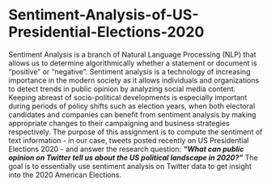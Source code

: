 # Sentiment-Analysis-of-US-Presidential-Elections-2020

Sentiment Analysis is a branch of Natural Language Processing (NLP) that allows us to determine algorithmically whether a statement or document is “positive” or “negative”.
Sentiment analysis is a technology of increasing importance in the modern society as it allows
individuals and organizations to detect trends in public opinion by analyzing social media
content. Keeping abreast of socio-political developments is especially important during periods
of policy shifts such as election years, when both electoral candidates and companies can benefit
from sentiment analysis by making appropriate changes to their campaigning and business
strategies respectively.
The purpose of this assignment is to compute the sentiment of text information - in our case, tweets posted recently on US Presidential Elections 2020 - and answer the research question: ***“What can public opinion on Twitter tell us about the US political landscape in 2020?”*** The goal is to essentially use sentiment analysis on Twitter data to get insight into the 2020 American Elections.
